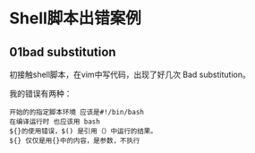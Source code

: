 # Shell脚本出错案例

## 01bad substitution

初接触shell脚本，在vim中写代码，出现了好几次 Bad substitution。

我的错误有两种：

    开始的的指定脚本环境 应该是#!/bin/bash
    在编译运行时 也应该用 bash
    ${}的使用错误，$() 是引用（）中运行的结果。
    ${} 仅仅是用{}中的内容，是参数，不执行